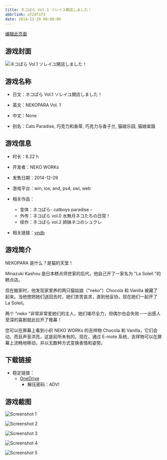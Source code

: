 ```yaml
---
title: ネコぱら Vol.1 ソレイユ開店しました！
abbrlink: af2df1f3
date: 2014-12-29 00:00:00
---
```

[编辑此页面](https://github.com/ACG-3/ADV3-source/blob/main/source/_posts/games/%E3%83%8D%E3%82%B3%E3%81%B1%E3%82%89%20Vol.1%20%E3%82%BD%E3%83%AC%E3%82%A4%E3%83%A6%E9%96%8B%E5%BA%97%E3%81%97%E3%81%BE%E3%81%97%E3%81%9F%EF%BC%81.md)

## 游戏封面

![ネコぱら Vol.1 ソレイユ開店しました！](https://pan.timero.xyz/d/onedrive/img_lib_001/%E3%83%8D%E3%82%B3%E3%81%B1%E3%82%89%20Vol.1%20%E3%82%BD%E3%83%AC%E3%82%A4%E3%83%A6%E9%96%8B%E5%BA%97%E3%81%97%E3%81%BE%E3%81%97%E3%81%9F%EF%BC%81_cover.avif)


## 游戏名称

- 日文：ネコぱら Vol.1 ソレイユ開店しました！
- 英文：NEKOPARA Vol. 1
- 中文：None

- 别名：Cats Paradise, 巧克力和香草, 巧克力与香子兰, 猫娘乐园, 猫娘楽園


## 游戏信息

- 时长：6.22 h
- 开发者：NEKO WORKs
- 发售日期：2014-12-29
- 游戏平台：win, ios, and, ps4, swi, web
- 相关作品：
   - 变体：ネコぱら- catboys paradise -
   - 外传：ネコぱら vol.0 水無月ネコたちの日常！
   - 续作：ネコぱら vol.2 姉妹ネコのシュクレ

- 相关链接：[vndb](https://vndb.org/v15538)


## 游戏简介

NEKOPARA 是什么？是猫的天堂！

Minazuki Kashou 是日本糕点师世家的后代，他自己开了一家名为 "La Soleil "的糕点店。

但在搬家时，他发现家里养的两只猫姑娘（"neko"）Chocola 和 Vanilla 被藏了起来。当他想把她们送回去时，她们苦苦哀求，直到他妥协，现在她们一起开了 La Soleil。

两个 "neko "非常非常爱她们的主人，她们竭尽全力，但偶尔也会失败--一出感人至深的喜剧就此拉开了帷幕！

您可以在屏幕上看到小织 NEKO WORKs 的吉祥物 Chocola 和 Vanilla，它们会动，而且声音洪亮，这是前所未有的。现在，通过 E-mote 系统，吉祥物可以在屏幕上流畅地移动，并以无数种方式变换表情和姿势。




## 下载链接

- 稳定链接：
    - [OneDrive](https://pan.timero.xyz/onedrive/adv_lib_001/%E3%83%8D%E3%82%B3%E3%81%B1%E3%82%89%20Vol.1%20%E3%82%BD%E3%83%AC%E3%82%A4%E3%83%A6%E9%96%8B%E5%BA%97%E3%81%97%E3%81%BE%E3%81%97%E3%81%9F%EF%BC%81)
        - 解压密码：ADV!



## 游戏截图


![Screenshot 1](https://pan.timero.xyz/d/onedrive/img_lib_001/%E3%83%8D%E3%82%B3%E3%81%B1%E3%82%89%20Vol.1%20%E3%82%BD%E3%83%AC%E3%82%A4%E3%83%A6%E9%96%8B%E5%BA%97%E3%81%97%E3%81%BE%E3%81%97%E3%81%9F%EF%BC%81_Screenshot_1.avif)

![Screenshot 2](https://pan.timero.xyz/d/onedrive/img_lib_001/%E3%83%8D%E3%82%B3%E3%81%B1%E3%82%89%20Vol.1%20%E3%82%BD%E3%83%AC%E3%82%A4%E3%83%A6%E9%96%8B%E5%BA%97%E3%81%97%E3%81%BE%E3%81%97%E3%81%9F%EF%BC%81_Screenshot_2.avif)

![Screenshot 3](https://pan.timero.xyz/d/onedrive/img_lib_001/%E3%83%8D%E3%82%B3%E3%81%B1%E3%82%89%20Vol.1%20%E3%82%BD%E3%83%AC%E3%82%A4%E3%83%A6%E9%96%8B%E5%BA%97%E3%81%97%E3%81%BE%E3%81%97%E3%81%9F%EF%BC%81_Screenshot_3.avif)

![Screenshot 4](https://pan.timero.xyz/d/onedrive/img_lib_001/%E3%83%8D%E3%82%B3%E3%81%B1%E3%82%89%20Vol.1%20%E3%82%BD%E3%83%AC%E3%82%A4%E3%83%A6%E9%96%8B%E5%BA%97%E3%81%97%E3%81%BE%E3%81%97%E3%81%9F%EF%BC%81_Screenshot_4.avif)

![Screenshot 5](https://pan.timero.xyz/d/onedrive/img_lib_001/%E3%83%8D%E3%82%B3%E3%81%B1%E3%82%89%20Vol.1%20%E3%82%BD%E3%83%AC%E3%82%A4%E3%83%A6%E9%96%8B%E5%BA%97%E3%81%97%E3%81%BE%E3%81%97%E3%81%9F%EF%BC%81_Screenshot_5.avif)

